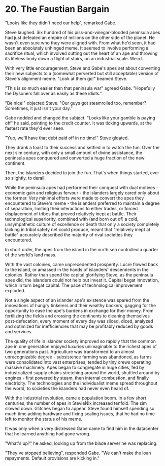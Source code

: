 # 20. The Faustian Bargain

"Looks like they didn't need our help", remarked Gabe.

Steve laughed. Six hundred of his piss-and-vinegar-blooded peninsula apes had just defeated an empire of millions on the other side of the planet. He wasn't even sure who they were aligned with. From what he'd seen, it had been an absolutely unhinged meme. It seemed to involve performing a sacrifice ritual, which involved cutting out the heart of an ape and throwing its lifeless body down a flight of stairs, on an industrial scale. Weird.

With very little encouragement, Steve and Gabe's apes set about converting their new subjects to a (somewhat perverted but still acceptable) version of Steve's alignment meme. "Look at them go!" beamed Steve.

"This is so much easier than that peninsula war" agreed Gabe. "Hopefully the Dysoners fall over as easily as these idiots."

"Be nice!" objected Steve. "Our guys got steamrolled too, remember? Sometimes, it just isn't your day."

Gabe nodded and changed the subject. "Looks like your gamble is paying off" he said, pointing to the credit counter. It was ticking upwards, at the fastest rate they'd ever seen.

"Yup, we'll have that debt paid off in no time!" Steve gloated.

They drank a toast to their success and settled in to watch the fun. Over the next sim century, with only a small amount of divine assistance, the peninsula apes conquered and converted a huge fraction of the new continent.

Then, the islanders decided to join the fun. That's when things started, ever so slightly, to derail.

While the peninsula apes had performed their conquest with dual motives - economic gain and religious fervour - the islanders largely cared only about the former. Very minimal efforts were made to convert the apes they encountered to Steve's meme - the islanders preferred to maintain a degree of separation, limiting their interactions to either trades, or forced displacement of tribes that proved relatively inept at battle. Their technological superiority, combined with (and born out of) a cold, unsympathetic culture of excellence or death that only a society completely lacking in tribal safety net could produce, meant that "relatively inept at battle" accurately described the majority of rival societies they encountered.

In short order, the apes from the island in the north sea controlled a quarter of the world's land mass.

With the vast colonies, came unprecedented prosperity. Lucre flowed back to the island, or amassed in the hands of islanders' descendents in the colonies. Rather than spend the capital glorifying Steve, as the peninsula apes did, the islanders could not help but invest it. Capital begat innovation, which in turn begat capital. The pace of technological improvement exploded.

Not a single aspect of an islander ape's existence was spared from the innovations of hungry tinkerers and their wealthy backers, gagging for the opportunity to ease the ape's burdens in exchange for their money. From fertilizing the fields and crossing the continents to cleaning themselves post-defecation, every moment of every day was sliced, diced, analyzed and optimized for inefficiencies that may be profitably reduced by goods and services.

The quality of life in islander society improved so rapidly that the common ape in one generation enjoyed luxuries unimaginable to the richest apes of two generations past. Agriculture was transformed to an almost unrecognizable degree - subsistence farming was abandoned, as farms were consolidated into vast enterprises, tended by tiny crews operating massive machinery. Apes began to congregate in huge cities, fed by industrialized supply chains stretching around the world, shuttled around by engines - first powered by steam, then internal combustion, and finally electricity. The technologies and the individualist meme spread throughout the world, to societies the islanders had never even heard of.

With the industrial revolution, came a population boom. In a few short centuries, the number of apes in StevieNix increased tenfold. The sim slowed down. Glitches began to appear. Steve found himself spending so much time adding hardware and fixing scaling issues, that he had no time left to monitor the status of his meme.

It was only when a very distressed Gabe came to find him in the datacenter that he learned anything had gone wrong.

"What's up?" he asked, looking up from the blade server he was replacing.

"They've stopped believing", responded Gabe. "We can't make the loan repayments. Default provisions are kicking in."
